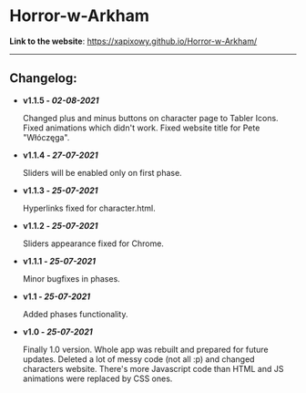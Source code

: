 # Horror-w-Arkham

**Link to the website**: https://xapixowy.github.io/Horror-w-Arkham/

---

## Changelog:

-  **v1.1.5 - _02-08-2021_**

   Changed plus and minus buttons on character page to Tabler Icons. Fixed animations which didn't work. Fixed website title for Pete "Włóczęga".

-  **v1.1.4 - _27-07-2021_**

   Sliders will be enabled only on first phase.

-  **v1.1.3 - _25-07-2021_**

   Hyperlinks fixed for character.html.

-  **v1.1.2 - _25-07-2021_**

   Sliders appearance fixed for Chrome.

-  **v1.1.1 - _25-07-2021_**

   Minor bugfixes in phases.

-  **v1.1 - _25-07-2021_**

   Added phases functionality.

-  **v1.0 - _25-07-2021_**

   Finally 1.0 version. Whole app was rebuilt and prepared for future updates. Deleted a lot of messy code (not all :p) and changed characters website. There's more Javascript code than HTML and JS animations were replaced by CSS ones.
